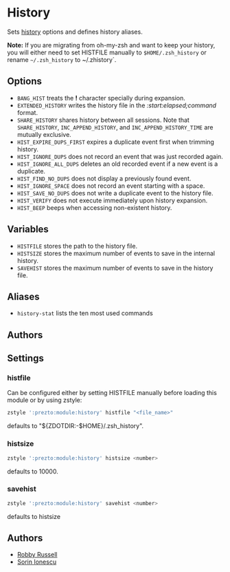 History
=======

Sets [history][1] options and defines history aliases.

**Note:** If you are migrating from oh-my-zsh and want to keep your history, you
will either need to set HISTFILE manually to `$HOME/.zsh_history` or rename
`~/.zsh_history` to ~/.zhistory`.

Options
-------

  - `BANG_HIST` treats the **!** character specially during expansion.
  - `EXTENDED_HISTORY` writes the history file in the *:start:elapsed;command* format.
  - `SHARE_HISTORY` shares history between all sessions. Note that
    `SHARE_HISTORY`, `INC_APPEND_HISTORY`, and `INC_APPEND_HISTORY_TIME` are
    mutually exclusive.
  - `HIST_EXPIRE_DUPS_FIRST` expires a duplicate event first when trimming history.
  - `HIST_IGNORE_DUPS` does not record an event that was just recorded again.
  - `HIST_IGNORE_ALL_DUPS` deletes an old recorded event if a new event is a duplicate.
  - `HIST_FIND_NO_DUPS` does not display a previously found event.
  - `HIST_IGNORE_SPACE` does not record an event starting with a space.
  - `HIST_SAVE_NO_DUPS` does not write a duplicate event to the history file.
  - `HIST_VERIFY` does not execute immediately upon history expansion.
  - `HIST_BEEP` beeps when accessing non-existent history.

Variables
---------

  - `HISTFILE` stores the path to the history file.
  - `HISTSIZE` stores the maximum number of events to save in the internal history.
  - `SAVEHIST` stores the maximum number of events to save in the history file.

Aliases
-------

  - `history-stat` lists the ten most used commands

Authors
-------

## Settings

### histfile

Can be configured either by setting HISTFILE manually before loading this
module or by using zstyle:

```sh
zstyle ':prezto:module:history' histfile "<file_name>"
```

defaults to "${ZDOTDIR:-$HOME}/.zsh_history".

### histsize

```sh
zstyle ':prezto:module:history' histsize <number>
```

defaults to 10000.

### savehist

```sh
zstyle ':prezto:module:history' savehist <number>
```

defaults to histsize

## Authors

  - [Robby Russell](https://github.com/robbyrussell)
  - [Sorin Ionescu](https://github.com/sorin-ionescu)

[1]: http://zsh.sourceforge.net/Guide/zshguide02.html#l16
[2]: https://github.com/sorin-ionescu/prezto/issues
